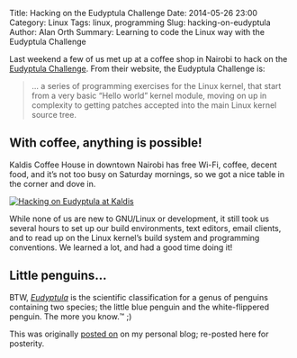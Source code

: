 Title: Hacking on the Eudyptula Challenge
Date: 2014-05-26 23:00
Category: Linux
Tags: linux, programming
Slug: hacking-on-eudyptula
Author: Alan Orth
Summary: Learning to code the Linux way with the Eudyptula Challenge

Last weekend a few of us met up at a coffee shop in Nairobi to hack on the [Eudyptula Challenge](http://eudyptula-challenge.org/). From their website, the Eudyptula Challenge is:

> ... a series of programming exercises for the Linux kernel, that start from a very basic “Hello world” kernel module, moving on up in complexity to getting patches accepted into the main Linux kernel source tree.

## With coffee, anything is possible!
Kaldis Coffee House in downtown Nairobi has free Wi-Fi, coffee, decent food, and it’s not too busy on Saturday mornings, so we got a nice table in the corner and dove in.

<a href="/images/eudyptula-may-2014.jpg" title="Hacking on Eudyptula at Kaldis" data-fluidbox>![Hacking on Eudyptula at Kaldis](/images/eudyptula-may-2014.jpg "Hacking on Eudyptula at Kaldis")</a>

While none of us are new to GNU/Linux or development, it still took us several hours to set up our build environments, text editors, email clients, and to read up on the Linux kernel’s build system and programming conventions. We learned a lot, and had a good time doing it!

## Little penguins...
BTW, _[Eudyptula](https://en.wikipedia.org/wiki/Eudyptula)_ is the scientific classification for a genus of penguins containing two species; the little blue penguin and the white-flippered penguin. The more you know.™ ;)

This was originally [posted on](https://mjanja.ch/2014/05/hacking-on-the-eudyptula-challenge/) on my personal blog; re-posted here for posterity.
